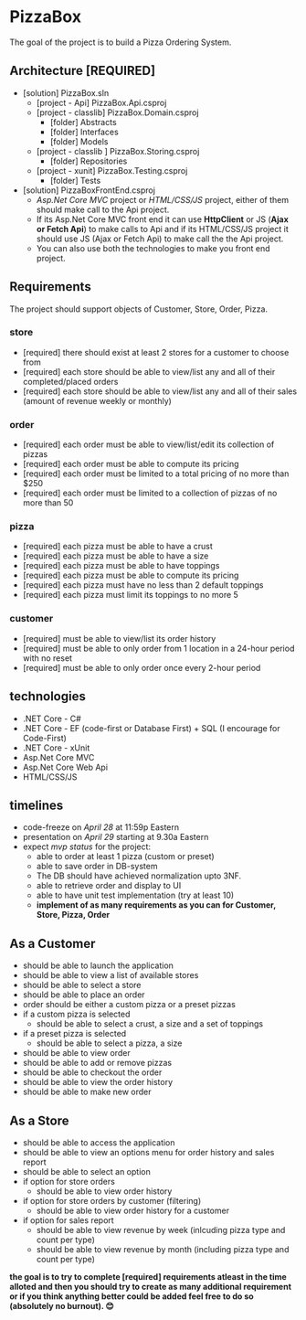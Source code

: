 # PizzaBox

The goal of the project is to build a Pizza Ordering System.

## Architecture [REQUIRED]

+ [solution] PizzaBox.sln
  + [project - Api] PizzaBox.Api.csproj
  + [project - classlib] PizzaBox.Domain.csproj
    + [folder] Abstracts
    + [folder] Interfaces
    + [folder] Models
  + [project - classlib ] PizzaBox.Storing.csproj
    + [folder] Repositories
  + [project - xunit] PizzaBox.Testing.csproj
    + [folder] Tests
+ [solution] PizzaBoxFrontEnd.csproj
    + *Asp.Net Core MVC* project or *HTML/CSS/JS* project, either of them should make call to the Api project.
    + If its Asp.Net Core MVC front end it can use **HttpClient** or JS (**Ajax or Fetch Api**) to make calls to Api and if its HTML/CSS/JS project it should use JS (Ajax or Fetch Api) to make call the the Api project.
    + You can also use both the technologies to make you front end project.

## Requirements

The project should support objects of Customer, Store, Order, Pizza.

### store

+ [required] there should exist at least 2 stores for a customer to choose from
+ [required] each store should be able to view/list any and all of their completed/placed orders
+ [required] each store should be able to view/list any and all of their sales (amount of revenue weekly or monthly)

### order

+ [required] each order must be able to view/list/edit its collection of pizzas
+ [required] each order must be able to compute its pricing
+ [required] each order must be limited to a total pricing of no more than $250
+ [required] each order must be limited to a collection of pizzas of no more than 50

### pizza

+ [required] each pizza must be able to have a crust
+ [required] each pizza must be able to have a size
+ [required] each pizza must be able to have toppings
+ [required] each pizza must be able to compute its pricing
+ [required] each pizza must have no less than 2 default toppings
+ [required] each pizza must limit its toppings to no more 5

### customer

+ [required] must be able to view/list its order history
+ [required] must be able to only order from 1 location in a 24-hour period with no reset
+ [required] must be able to only order once every 2-hour period

## technologies

+ .NET Core - C#
+ .NET Core - EF (code-first or Database First) + SQL (I encourage for Code-First)
+ .NET Core - xUnit
+ Asp.Net Core MVC
+ Asp.Net Core Web Api
+ HTML/CSS/JS

## timelines

+ code-freeze on _April 28_ at 11:59p Eastern
+ presentation on _April 29_ starting at 9.30a Eastern
+ expect _mvp status_ for the project:
  - able to order at least 1 pizza (custom or preset)
  - able to save order in DB-system
  - The DB should have achieved normalization upto 3NF.
  - able to retrieve order and display to UI
  - able to have unit test implementation (try at least 10)
  - __implement of as many requirements as you can for Customer, Store, Pizza, Order__

## As a Customer

+ should be able to launch the application
+ should be able to view a list of available stores
+ should be able to select a store
+ should be able to place an order
+ order should be either a custom pizza or a preset pizzas
+ if a custom pizza is selected
  + should be able to select a crust, a size and a set of toppings
+ if a preset pizza is selected
  + should be able to select a pizza, a size 
+ should be able to view order
+ should be able to add or remove pizzas
+ should be able to checkout the order
+ should be able to view the order history
+ should be able to make new order

## As a Store

+ should be able to access the application
+ should be able to view an options menu for order history and sales report
+ should be able to select an option
+ if option for store orders
  + should be able to view order history
+ if option for store orders by customer (filtering)
  + should be able to view order history for a customer
+ if option for sales report
  + should be able to view revenue by week (inlcuding pizza type and count per type)
  + should be able to view revenue by month (including pizza type and count per type)

__the goal is to try to complete [required] requirements atleast in the time alloted and then you should try to create as many additional requirement or if you think anything better could be added feel free to do so (absolutely no burnout). 😊__
